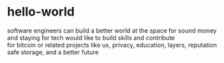 # hello-world
software engineers can build a better world
at the space for sound money and staying for tech
would like to build skills and contribute  
for bitcoin or related projects like 
ux, privacy, education, layers, reputation
safe storage, and a better future
